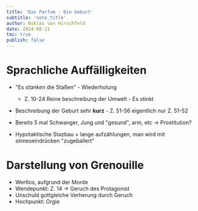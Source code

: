 ```yaml
---
title: 'Das Parfum - Die Geburt'
subtitle: 'note_title'
author: Niklas von Hirschfeld
date: 2024-08-21
toc: true
publish: false
---
```


# Sprachliche Auffälligkeiten

- "Es *stanken* die Staßen" - Wiederholung
    - Z. 10-24 Reine beschreibung der Umwelt - Es stinkt

- Beschreibung der Geburt sehr **kurz** - Z. 51-56 eigentlich nur Z. 51-52

- Bereits 5 mal Schwanger, Jung und "gesund", arm, etc -> Prostitution?

- Hypotaktische Stazbau + lange aufzählungen, man wird mit sinneseindrücken "zugeballert"

# Darstellung von Grenouille

- Wertlos, aufgrund der Morde
- Wendepunkt: Z. 14 -> Geruch des Protagonist
- Unschuld gottgleiche Verherung durch Geruch
- Hochpunkt: Orgie
